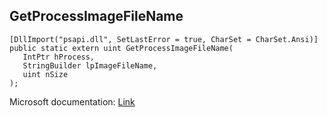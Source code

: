 ## GetProcessImageFileName

```
[DllImport("psapi.dll", SetLastError = true, CharSet = CharSet.Ansi)]
public static extern uint GetProcessImageFileName(
   IntPtr hProcess,
   StringBuilder lpImageFileName,
   uint nSize
);
```

Microsoft documentation: [Link](https://docs.microsoft.com/en-us/windows/win32/api/psapi/nf-psapi-getprocessimagefilenamea)
